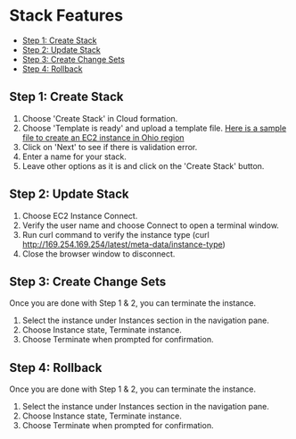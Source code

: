 # Stack Features
- [Step 1: Create Stack](#createstack)
- [Step 2: Update Stack](#updatestack)
- [Step 3: Create Change Sets](#createchange)
- [Step 4: Rollback](#rollback)

## <a name="createstack">Step 1: Create Stack</a>
1. Choose 'Create Stack' in Cloud formation.
2. Choose 'Template is ready' and upload a template file. [Here is a sample file to create an EC2 instance in Ohio region](../resources/Stack1.yaml)
3. Click on 'Next' to see if there is validation error.
4. Enter a name for your stack.
5. Leave other options as it is and click on the 'Create Stack' button.

## <a name="updatestack">Step 2: Update Stack</a>
1. Choose EC2 Instance Connect.
2. Verify the user name and choose Connect to open a terminal window.
3. Run curl command to verify the instance type (curl http://169.254.169.254/latest/meta-data/instance-type)
4. Close the browser window to disconnect.

## <a name="createchange">Step 3: Create Change Sets</a>
Once you are done with Step 1 & 2, you can terminate the instance.
1. Select the instance under Instances section in the navigation pane.
2. Choose Instance state, Terminate instance.
3. Choose Terminate when prompted for confirmation.

## <a name="rollback">Step 4: Rollback</a>
Once you are done with Step 1 & 2, you can terminate the instance.
1. Select the instance under Instances section in the navigation pane.
2. Choose Instance state, Terminate instance.
3. Choose Terminate when prompted for confirmation.




